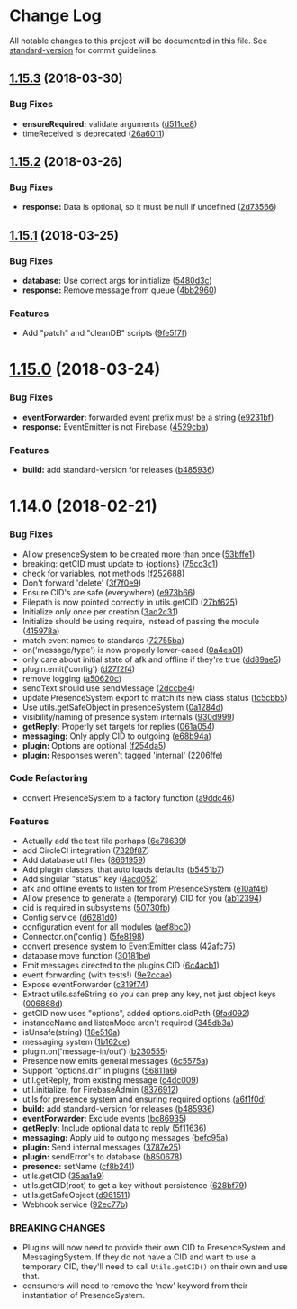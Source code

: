 # Change Log

All notable changes to this project will be documented in this file. See [standard-version](https://github.com/conventional-changelog/standard-version) for commit guidelines.

<a name="1.15.3"></a>
## [1.15.3](https://github.com/BasedAKP48/Utils/compare/v1.15.2...v1.15.3) (2018-03-30)


### Bug Fixes

* **ensureRequired:** validate arguments ([d511ce8](https://github.com/BasedAKP48/Utils/commit/d511ce8))
* timeReceived is deprecated ([26a6011](https://github.com/BasedAKP48/Utils/commit/26a6011))



<a name="1.15.2"></a>
## [1.15.2](https://github.com/BasedAKP48/Utils/compare/v1.15.1...v1.15.2) (2018-03-26)


### Bug Fixes

* **response:** Data is optional, so it must be null if undefined ([2d73566](https://github.com/BasedAKP48/Utils/commit/2d73566))



<a name="1.15.1"></a>
## [1.15.1](https://github.com/BasedAKP48/Utils/compare/v1.15.0...v1.15.1) (2018-03-25)


### Bug Fixes

* **database:** Use correct args for initialize ([5480d3c](https://github.com/BasedAKP48/Utils/commit/5480d3c))
* **response:** Remove message from queue ([4bb2960](https://github.com/BasedAKP48/Utils/commit/4bb2960))


### Features

* Add "patch" and "cleanDB" scripts ([9fe5f7f](https://github.com/BasedAKP48/Utils/commit/9fe5f7f))



<a name="1.15.0"></a>
# [1.15.0](https://github.com/BasedAKP48/Utils/compare/1.14.0...1.15.0) (2018-03-24)


### Bug Fixes

* **eventForwarder:** forwarded event prefix must be a string ([e9231bf](https://github.com/BasedAKP48/Utils/commit/e9231bf))
* **response:** EventEmitter is not Firebase ([4529cba](https://github.com/BasedAKP48/Utils/commit/4529cba))


### Features

* **build:** add standard-version for releases ([b485936](https://github.com/BasedAKP48/Utils/commit/b485936))



<a name="1.14.0"></a>
# 1.14.0 (2018-02-21)


### Bug Fixes

* Allow presenceSystem to be created more than once ([53bffe1](https://github.com/BasedAKP48/plugin-utils/commit/53bffe1))
* breaking: getCID must update to {options} ([75cc3c1](https://github.com/BasedAKP48/plugin-utils/commit/75cc3c1))
* check for variables, not methods ([f252688](https://github.com/BasedAKP48/plugin-utils/commit/f252688))
* Don't forward 'delete' ([3f7f0e9](https://github.com/BasedAKP48/plugin-utils/commit/3f7f0e9))
* Ensure CID's are safe (everywhere) ([e973b66](https://github.com/BasedAKP48/plugin-utils/commit/e973b66))
* Filepath is now pointed correctly in utils.getCID ([27bf625](https://github.com/BasedAKP48/plugin-utils/commit/27bf625))
* Initialize only once per creation ([3ad2c31](https://github.com/BasedAKP48/plugin-utils/commit/3ad2c31))
* Initialize should be using require, instead of passing the module ([415978a](https://github.com/BasedAKP48/plugin-utils/commit/415978a))
* match event names to standards ([72755ba](https://github.com/BasedAKP48/plugin-utils/commit/72755ba))
* on('message/type') is now properly lower-cased ([0a4ea01](https://github.com/BasedAKP48/plugin-utils/commit/0a4ea01))
* only care about initial state of afk and offline if they're true ([dd89ae5](https://github.com/BasedAKP48/plugin-utils/commit/dd89ae5))
* plugin.emit('config') ([d27f2f4](https://github.com/BasedAKP48/plugin-utils/commit/d27f2f4))
* remove logging ([a50620c](https://github.com/BasedAKP48/plugin-utils/commit/a50620c))
* sendText should use sendMessage ([2dccbe4](https://github.com/BasedAKP48/plugin-utils/commit/2dccbe4))
* update PresenceSystem export to match its new class status ([fc5cbb5](https://github.com/BasedAKP48/plugin-utils/commit/fc5cbb5))
* Use utils.getSafeObject in presenceSystem ([0a1284d](https://github.com/BasedAKP48/plugin-utils/commit/0a1284d))
* visibility/naming of presence system internals ([930d999](https://github.com/BasedAKP48/plugin-utils/commit/930d999))
* **getReply:** Properly set targets for replies ([061a054](https://github.com/BasedAKP48/plugin-utils/commit/061a054))
* **messaging:** Only apply CID to outgoing ([e68b94a](https://github.com/BasedAKP48/plugin-utils/commit/e68b94a))
* **plugin:** Options are optional ([f254da5](https://github.com/BasedAKP48/plugin-utils/commit/f254da5))
* **plugin:** Responses weren't tagged 'internal' ([2206ffe](https://github.com/BasedAKP48/plugin-utils/commit/2206ffe))


### Code Refactoring

* convert PresenceSystem to a factory function ([a9ddc46](https://github.com/BasedAKP48/plugin-utils/commit/a9ddc46))


### Features

* Actually add the test file perhaps ([6e78639](https://github.com/BasedAKP48/plugin-utils/commit/6e78639))
* add CircleCI integration ([7328f87](https://github.com/BasedAKP48/plugin-utils/commit/7328f87))
* Add database util files ([8661959](https://github.com/BasedAKP48/plugin-utils/commit/8661959))
* Add plugin classes, that auto loads defaults ([b5451b7](https://github.com/BasedAKP48/plugin-utils/commit/b5451b7))
* Add singular "status" key ([4acd052](https://github.com/BasedAKP48/plugin-utils/commit/4acd052))
* afk and offline events to listen for from PresenceSystem ([e10af46](https://github.com/BasedAKP48/plugin-utils/commit/e10af46))
* Allow presence to generate a (temporary) CID for you ([ab12394](https://github.com/BasedAKP48/plugin-utils/commit/ab12394))
* cid is required in subsystems ([50730fb](https://github.com/BasedAKP48/plugin-utils/commit/50730fb))
* Config service ([d6281d0](https://github.com/BasedAKP48/plugin-utils/commit/d6281d0))
* configuration event for all modules ([aef8bc0](https://github.com/BasedAKP48/plugin-utils/commit/aef8bc0))
* Connector.on('config') ([5fe8198](https://github.com/BasedAKP48/plugin-utils/commit/5fe8198))
* convert presence system to EventEmitter class ([42afc75](https://github.com/BasedAKP48/plugin-utils/commit/42afc75))
* database move function ([30181be](https://github.com/BasedAKP48/plugin-utils/commit/30181be))
* Emit messages directed to the plugins CID ([6c4acb1](https://github.com/BasedAKP48/plugin-utils/commit/6c4acb1))
* event forwarding (with tests!) ([9e2ccae](https://github.com/BasedAKP48/plugin-utils/commit/9e2ccae))
* Expose eventForwarder ([c319f74](https://github.com/BasedAKP48/plugin-utils/commit/c319f74))
* Extract utils.safeString so you can prep any key, not just object keys ([006868d](https://github.com/BasedAKP48/plugin-utils/commit/006868d))
* getCID now uses "options", added options.cidPath ([9fad092](https://github.com/BasedAKP48/plugin-utils/commit/9fad092))
* instanceName and listenMode aren't required ([345db3a](https://github.com/BasedAKP48/plugin-utils/commit/345db3a))
* isUnsafe(string) ([18e516a](https://github.com/BasedAKP48/plugin-utils/commit/18e516a))
* messaging system ([1b162ce](https://github.com/BasedAKP48/plugin-utils/commit/1b162ce))
* plugin.on('message-in/out') ([b230555](https://github.com/BasedAKP48/plugin-utils/commit/b230555))
* Presence now emits general messages ([6c5575a](https://github.com/BasedAKP48/plugin-utils/commit/6c5575a))
* Support "options.dir" in plugins ([56811a6](https://github.com/BasedAKP48/plugin-utils/commit/56811a6))
* util.getReply, from existing message ([c4dc009](https://github.com/BasedAKP48/plugin-utils/commit/c4dc009))
* util.initialize, for FirebaseAdmin ([8376912](https://github.com/BasedAKP48/plugin-utils/commit/8376912))
* utils for presence system and ensuring required options ([a6f1f0d](https://github.com/BasedAKP48/plugin-utils/commit/a6f1f0d))
* **build:** add standard-version for releases ([b485936](https://github.com/BasedAKP48/plugin-utils/commit/b485936))
* **eventForwarder:** Exclude events ([bc86935](https://github.com/BasedAKP48/plugin-utils/commit/bc86935))
* **getReply:** Include optional data to reply ([5f11636](https://github.com/BasedAKP48/plugin-utils/commit/5f11636))
* **messaging:** Apply uid to outgoing messages ([befc95a](https://github.com/BasedAKP48/plugin-utils/commit/befc95a))
* **plugin:** Send internal messages ([3787e25](https://github.com/BasedAKP48/plugin-utils/commit/3787e25))
* **plugin:** sendError's to database ([b850678](https://github.com/BasedAKP48/plugin-utils/commit/b850678))
* **presence:** setName ([cf8b241](https://github.com/BasedAKP48/plugin-utils/commit/cf8b241))
* utils.getCID ([35aa1a9](https://github.com/BasedAKP48/plugin-utils/commit/35aa1a9))
* utils.getCID(root) to get a key without persistence ([628bf79](https://github.com/BasedAKP48/plugin-utils/commit/628bf79))
* utils.getSafeObject ([d961511](https://github.com/BasedAKP48/plugin-utils/commit/d961511))
* Webhook service ([92ec77b](https://github.com/BasedAKP48/plugin-utils/commit/92ec77b))


### BREAKING CHANGES

* Plugins will now need to provide their own CID to PresenceSystem and MessagingSystem. If they
do not have a CID and want to use a temporary CID, they'll need to call `Utils.getCID()` on
their own and use that.
* consumers will need to remove the 'new' keyword from their instantiation of PresenceSystem.
